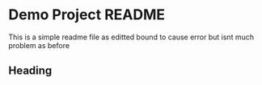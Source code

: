 # Demo Project README

This is a simple readme file as editted
bound to cause error
but isnt much problem as before


## Heading